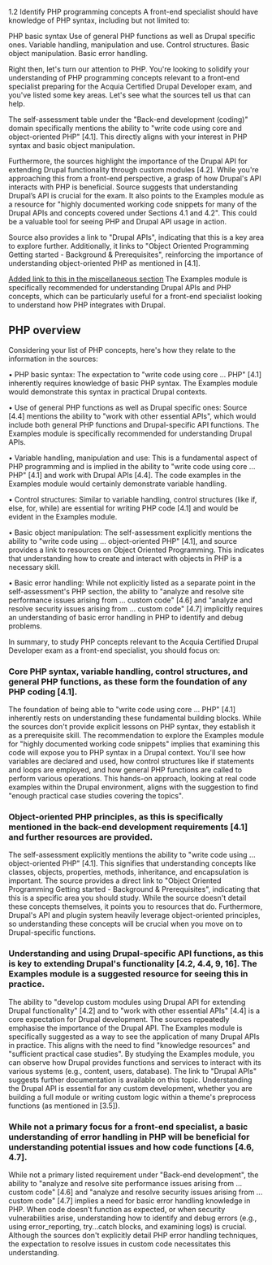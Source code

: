 1.2 Identify PHP programming concepts
A front-end specialist should have knowledge of PHP syntax, including but not limited to:

PHP basic syntax
Use of general PHP functions as well as Drupal specific ones.
Variable handling, manipulation and use.
Control structures.
Basic object manipulation.
Basic error handling.


Right then, let's turn our attention to PHP. You're looking to solidify your understanding of PHP programming concepts relevant to a front-end specialist preparing for the Acquia Certified Drupal Developer exam, and you've listed some key areas. Let's see what the sources tell us that can help.

The self-assessment table under the "Back-end development (coding)" domain specifically mentions the ability to "write code using core and object-oriented PHP" [4.1]. This directly aligns with your interest in PHP syntax and basic object manipulation.

Furthermore, the sources highlight the importance of the Drupal API for extending Drupal functionality through custom modules [4.2]. While you're approaching this from a front-end perspective, a grasp of how Drupal's API interacts with PHP is beneficial. Source suggests that understanding Drupal’s API is crucial for the exam. It also points to the Examples module as a resource for "highly documented working code snippets for many of the Drupal APIs and concepts covered under Sections 4.1 and 4.2". This could be a valuable tool for seeing PHP and Drupal API usage in action.

Source also provides a link to "Drupal APIs", indicating that this is a key area to explore further. Additionally, it links to "Object Oriented Programming Getting started - Background & Prerequisites", reinforcing the importance of understanding object-oriented PHP as mentioned in [4.1].

[Added link to this in the miscellaneous section]("/miscellaneous/TO%20DO%20-%20review%20the%20examples%20module.md") The Examples module is specifically recommended for understanding Drupal APIs and PHP concepts, which can be particularly useful for a front-end specialist looking to understand how PHP integrates with Drupal.

## PHP overview

Considering your list of PHP concepts, here's how they relate to the information in the sources:

• PHP basic syntax: The expectation to "write code using core ... PHP" [4.1] inherently requires knowledge of basic PHP syntax. The Examples module would demonstrate this syntax in practical Drupal contexts.

• Use of general PHP functions as well as Drupal specific ones: Source [4.4] mentions the ability to "work with other essential APIs", which would include both general PHP functions and Drupal-specific API functions. The Examples module is specifically recommended for understanding Drupal APIs.

• Variable handling, manipulation and use: This is a fundamental aspect of PHP programming and is implied in the ability to "write code using core ... PHP" [4.1] and work with Drupal APIs [4.4]. The code examples in the Examples module would certainly demonstrate variable handling.

• Control structures: Similar to variable handling, control structures (like if, else, for, while) are essential for writing PHP code [4.1] and would be evident in the Examples module.

• Basic object manipulation: The self-assessment explicitly mentions the ability to "write code using ... object-oriented PHP" [4.1], and source provides a link to resources on Object Oriented Programming. This indicates that understanding how to create and interact with objects in PHP is a necessary skill.

• Basic error handling: While not explicitly listed as a separate point in the self-assessment's PHP section, the ability to "analyze and resolve site performance issues arising from ... custom code" [4.6] and "analyze and resolve security issues arising from ... custom code" [4.7] implicitly requires an understanding of basic error handling in PHP to identify and debug problems.

In summary, to study PHP concepts relevant to the Acquia Certified Drupal Developer exam as a front-end specialist, you should focus on:

### Core PHP syntax, variable handling, control structures, and general PHP functions, as these form the foundation of any PHP coding [4.1].

The foundation of being able to "write code using core ... PHP" [4.1] inherently rests on understanding these fundamental building blocks. While the sources don't provide explicit lessons on PHP syntax, they establish it as a prerequisite skill. The recommendation to explore the Examples module for "highly documented working code snippets" implies that examining this code will expose you to PHP syntax in a Drupal context. You'll see how variables are declared and used, how control structures like if statements and loops are employed, and how general PHP functions are called to perform various operations. This hands-on approach, looking at real code examples within the Drupal environment, aligns with the suggestion to find "enough practical case studies covering the topics".

### Object-oriented PHP principles, as this is specifically mentioned in the back-end development requirements [4.1] and further resources are provided.

The self-assessment explicitly mentions the ability to "write code using ... object-oriented PHP" [4.1]. This signifies that understanding concepts like classes, objects, properties, methods, inheritance, and encapsulation is important. The source provides a direct link to "Object Oriented Programming Getting started - Background & Prerequisites", indicating that this is a specific area you should study. While the source doesn't detail these concepts themselves, it points you to resources that do. Furthermore, Drupal's API and plugin system heavily leverage object-oriented principles, so understanding these concepts will be crucial when you move on to Drupal-specific functions.

### Understanding and using Drupal-specific API functions, as this is key to extending Drupal's functionality [4.2, 4.4, 9, 16]. The Examples module is a suggested resource for seeing this in practice.

The ability to "develop custom modules using Drupal API for extending Drupal functionality" [4.2] and to "work with other essential APIs" [4.4] is a core expectation for Drupal development. The sources repeatedly emphasise the importance of the Drupal API. The Examples module is specifically suggested as a way to see the application of many Drupal APIs in practice. This aligns with the need to find "knowledge resources" and "sufficient practical case studies". By studying the Examples module, you can observe how Drupal provides functions and services to interact with its various systems (e.g., content, users, database). The link to "Drupal APIs" suggests further documentation is available on this topic. Understanding the Drupal API is essential for any custom development, whether you are building a full module or writing custom logic within a theme's preprocess functions (as mentioned in [3.5]).


### While not a primary focus for a front-end specialist, a basic understanding of error handling in PHP will be beneficial for understanding potential issues and how code functions [4.6, 4.7].

While not a primary listed requirement under "Back-end development", the ability to "analyze and resolve site performance issues arising from ... custom code" [4.6] and "analyze and resolve security issues arising from ... custom code" [4.7] implies a need for basic error handling knowledge in PHP. When code doesn't function as expected, or when security vulnerabilities arise, understanding how to identify and debug errors (e.g., using error_reporting, try...catch blocks, and examining logs) is crucial. Although the sources don't explicitly detail PHP error handling techniques, the expectation to resolve issues in custom code necessitates this understanding.



